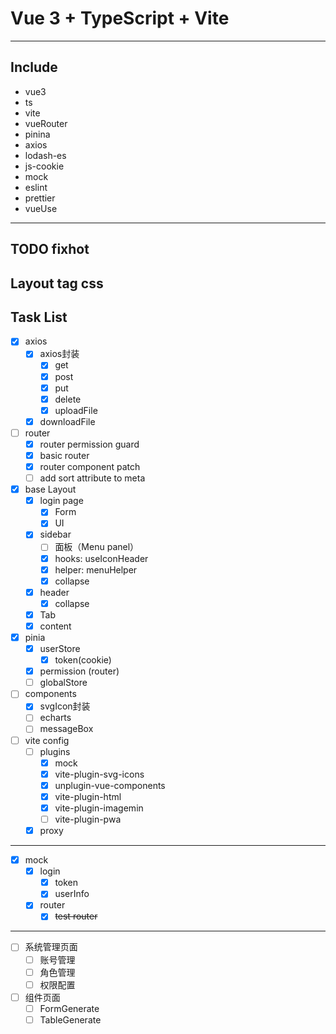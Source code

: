 # Vue 3 + TypeScript + Vite
----
## Include
* vue3
* ts
* vite
* vueRouter
* pinina
* axios
* lodash-es
* js-cookie
* mock
* eslint
* prettier
* vueUse
---
## TODO fixhot
Layout tag css
----
## Task List
- [x] axios
  - [x] axios封装
    - [x] get
    - [x] post
    - [x] put
    - [x] delete
    - [x] uploadFile
  - [x] downloadFile
- [ ] router
  - [x] router permission guard
  - [x] basic router
  - [x] router component patch
  - [ ] add sort attribute to meta
- [x] base Layout
  - [x] login page
    - [x] Form
    - [x] UI
  - [x] sidebar
    - [ ] 面板（Menu panel）
    - [X] hooks: useIconHeader
    - [x] helper: menuHelper
    - [x] collapse
  - [x] header
    - [x] collapse
  - [x] Tab
  - [x] content
- [x] pinia
  - [x] userStore
    - [x] token(cookie)
  - [x] permission (router)
  - [ ] globalStore
- [ ] components
  - [x] svgIcon封装
  - [ ] echarts
  - [ ] messageBox
- [ ] vite config
  - [ ] plugins 
    - [x] mock
    - [x] vite-plugin-svg-icons 
    - [x] unplugin-vue-components
    - [x] vite-plugin-html
    - [x] vite-plugin-imagemin
    - [ ] vite-plugin-pwa
  - [x] proxy 
----
- [x] mock
  - [x] login
    - [x] token
    - [x] userInfo
  - [x] router
    - [x] ~~test router~~
---
- [ ] 系统管理页面
  - [ ] 账号管理
  - [ ] 角色管理
  - [ ] 权限配置
- [ ] 组件页面
  - [ ] FormGenerate
  - [ ] TableGenerate
